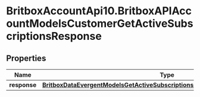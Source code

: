 # BritboxAccountApi10.BritboxAPIAccountModelsCustomerGetActiveSubscriptionsResponse

## Properties
Name | Type | Description | Notes
------------ | ------------- | ------------- | -------------
**response** | [**BritboxDataEvergentModelsGetActiveSubscriptionsResponseMessageBaseResponse**](BritboxDataEvergentModelsGetActiveSubscriptionsResponseMessageBaseResponse.md) |  | [optional] 



